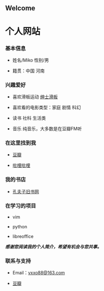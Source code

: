 ## Welcome

# 个人网站

### 基本信息

- 姓名/Miko  性别/男 

- 籍贯：中国 河南



### 兴趣爱好

- 喜欢滑板运动 [绅士滑板](https://www.eyepetizer.net/detail.html?utm_source=wechat-moments&vid=3036&resourceType=video&deviceModel=iPhone&utm_medium=share&vn=6.2.0&uid=302796229&utm_campaign=routine&udid=b0164ae2c5d29a21829e009d1105e6fa098ccc9a&vc=6802)


- 喜欢看的电影类型：家庭 剧情 科幻

- 读书 社科 生活类

- 音乐 纯音乐，大多数是在豆瓣FM听


### 在这里找到我

- [豆瓣](https://www.douban.com/people/122012506/)

- [吡哩吡哩](https://space.bilibili.com/95919629?from=search&seid=10009405581666670547)

### 我的书店

- [孔夫子旧书网](https://t.kongfz.com/people/7778152)

### 在学习的项目

- vim 

- python

- libreoffice
 
 
**_感谢您阅读我的个人简介，希望有机会与您共事。_**

### 联系与支持

- Email：vxxo88@163.com

- [豆瓣](https://www.douban.com/people/122012506/)
